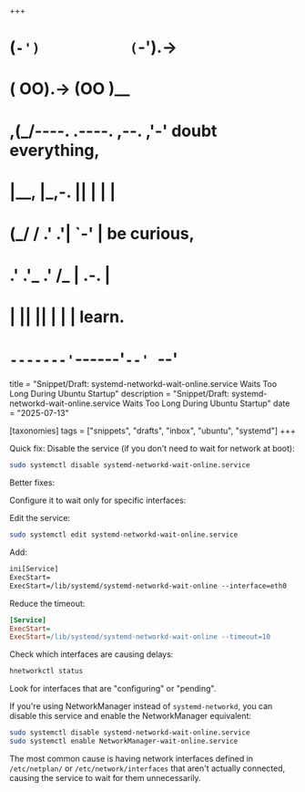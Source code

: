 +++
#   (`-')           (`-').->
#   ( OO).->        (OO )__
# ,(_/----. .----. ,--. ,'-' doubt everything,
# |__,    |\_,-.  ||  | |  |
#  (_/   /    .' .'|  `-'  | be curious,
#  .'  .'_  .'  /_ |  .-.  |
# |       ||      ||  | |  | learn.
# `-------'`------'`--' `--'

title = "Snippet/Draft: systemd-networkd-wait-online.service Waits Too Long During Ubuntu Startup"
description = "Snippet/Draft: systemd-networkd-wait-online.service Waits Too Long During Ubuntu Startup"
date = "2025-07-13"

[taxonomies]
tags = ["snippets", "drafts", "inbox", "ubuntu", "systemd"]
+++

Quick fix: Disable the service (if you don't need to wait for network at boot):

```bash
sudo systemctl disable systemd-networkd-wait-online.service
```

Better fixes:

Configure it to wait only for specific interfaces:

Edit the service:

```bash
sudo systemctl edit systemd-networkd-wait-online.service
```

Add:

```txt
ini[Service]
ExecStart=
ExecStart=/lib/systemd/systemd-networkd-wait-online --interface=eth0
```

Reduce the timeout:

```ini
[Service]
ExecStart=
ExecStart=/lib/systemd/systemd-networkd-wait-online --timeout=10
```

Check which interfaces are causing delays:

```bash
hnetworkctl status
```

Look for interfaces that are "configuring" or "pending".

If you're using NetworkManager instead of `systemd-networkd`, you can disable 
this service and enable the NetworkManager equivalent:

```bash
sudo systemctl disable systemd-networkd-wait-online.service
sudo systemctl enable NetworkManager-wait-online.service
```

The most common cause is having network interfaces defined in `/etc/netplan/` or 
`/etc/network/interfaces` that aren't actually connected, causing the service 
to wait for them unnecessarily.
